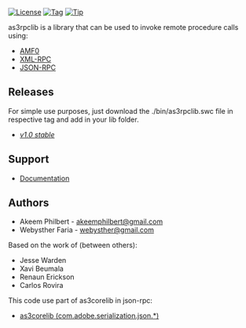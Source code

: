 [![License](http://img.shields.io/:license-mit-blue.svg)](http://doge.mit-license.org)
[![Tag](http://img.shields.io/github/tag/Webysther/as3rpclib.svg)](https://github.com/Webysther/as3rpclib/tree/v1.0)
[![Tip](http://img.shields.io/gittip/Webysther.svg)](https://www.gittip.com/Webysther/)

as3rpclib is a library that can be used to invoke remote procedure calls using:

 * [AMF0](http://download.macromedia.com/pub/labs/amf/amf0_spec_121207.pdf)
 * [XML-RPC](http://www.xmlrpc.com/spec)
 * [JSON-RPC](http://json-rpc.org/wiki/specification)


Releases
-------

For simple use purposes, just download the ./bin/as3rpclib.swc file in respective tag and add in your lib folder.

 * [*v1.0 stable*](https://github.com/Webysther/as3rpclib/tree/v1.0)

Support
-------

 * [Documentation](https://github.com/Webysther/as3rpclib/wiki/Documentation)

Authors
-------

 * Akeem Philbert - <akeemphilbert@gmail.com>
 * Webysther Faria - <webysther@gmail.com>

Based on the work of (between others):

 * Jesse Warden
 * Xavi Beumala
 * Renaun Erickson
 * Carlos Rovira
 
This code use part of as3corelib in json-rpc:

 * [as3corelib (com.adobe.serialization.json.*)](https://github.com/mikechambers/as3corelib)
